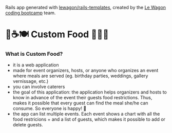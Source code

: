 Rails app generated with [lewagon/rails-templates](https://github.com/lewagon/rails-templates), created by the [Le Wagon coding bootcamp](https://www.lewagon.com) team.

# 🥐☕️🍽 Custom Food 🥪🍷🍰
### What is Custom Food?
- it is a web application
- made for event organizers, hosts, or anyone who organizes an event where meals are served (eg. birthday parties, weddings, gallery vernissage, etc.)
- you can involve caterers
- the goal of this application: the application helps organizers and hosts to know in advance of the event their guests food restrictions. Thus, makes it possible that every guest can find the meal she/he can consume. So everyone is happy! 🎉
- the app can list multiple events. Each event shows a chart with all the food restricions + and a list of guests, which makes it possible to add or delete guests.

[^1]: This application created as a teamwork (with [Linda-ounissi](https://github.com/Linda-ounissi) and (lindak3205)[https://github.com/lindak3205]) during Le Wagon / Marseille bootcamp.
